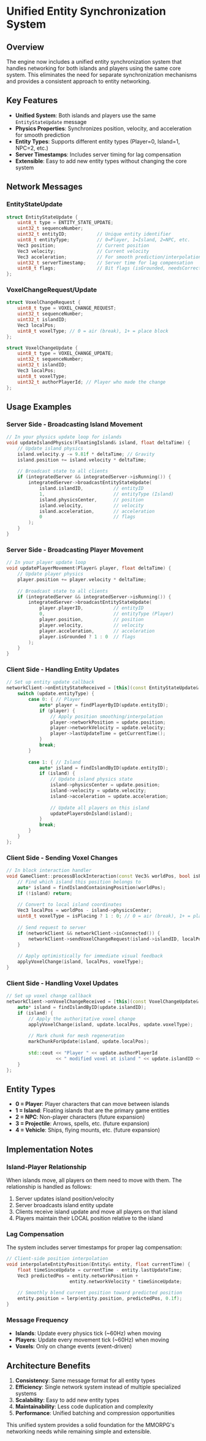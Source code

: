 # Unified Entity Synchronization System

## Overview

The engine now includes a unified entity synchronization system that handles networking for both islands and players using the same core system. This eliminates the need for separate synchronization mechanisms and provides a consistent approach to entity networking.

## Key Features

- **Unified System**: Both islands and players use the same `EntityStateUpdate` message
- **Physics Properties**: Synchronizes position, velocity, and acceleration for smooth prediction
- **Entity Types**: Supports different entity types (Player=0, Island=1, NPC=2, etc.)
- **Server Timestamps**: Includes server timing for lag compensation
- **Extensible**: Easy to add new entity types without changing the core system

## Network Messages

### EntityStateUpdate
```cpp
struct EntityStateUpdate {
    uint8_t type = ENTITY_STATE_UPDATE;
    uint32_t sequenceNumber;
    uint32_t entityID;           // Unique entity identifier
    uint8_t entityType;          // 0=Player, 1=Island, 2=NPC, etc.
    Vec3 position;               // Current position
    Vec3 velocity;               // Current velocity  
    Vec3 acceleration;           // For smooth prediction/interpolation
    uint32_t serverTimestamp;    // Server time for lag compensation
    uint8_t flags;               // Bit flags (isGrounded, needsCorrection, etc.)
};
```

### VoxelChangeRequest/Update
```cpp
struct VoxelChangeRequest {
    uint8_t type = VOXEL_CHANGE_REQUEST;
    uint32_t sequenceNumber;
    uint32_t islandID;
    Vec3 localPos;
    uint8_t voxelType; // 0 = air (break), 1+ = place block
};

struct VoxelChangeUpdate {
    uint8_t type = VOXEL_CHANGE_UPDATE;
    uint32_t sequenceNumber;
    uint32_t islandID;
    Vec3 localPos;
    uint8_t voxelType;
    uint32_t authorPlayerId; // Player who made the change
};
```

## Usage Examples

### Server Side - Broadcasting Island Movement

```cpp
// In your physics update loop for islands
void updateIslandPhysics(FloatingIsland& island, float deltaTime) {
    // Update island physics
    island.velocity.y -= 9.81f * deltaTime; // Gravity
    island.position += island.velocity * deltaTime;
    
    // Broadcast state to all clients
    if (integratedServer && integratedServer->isRunning()) {
        integratedServer->broadcastEntityStateUpdate(
            island.islandID,           // entityID
            1,                         // entityType (Island)
            island.physicsCenter,      // position
            island.velocity,           // velocity
            island.acceleration,       // acceleration
            0                          // flags
        );
    }
}
```

### Server Side - Broadcasting Player Movement

```cpp
// In your player update loop
void updatePlayerMovement(Player& player, float deltaTime) {
    // Update player physics
    player.position += player.velocity * deltaTime;
    
    // Broadcast state to all clients
    if (integratedServer && integratedServer->isRunning()) {
        integratedServer->broadcastEntityStateUpdate(
            player.playerID,           // entityID
            0,                         // entityType (Player)
            player.position,           // position
            player.velocity,           // velocity
            player.acceleration,       // acceleration
            player.isGrounded ? 1 : 0  // flags
        );
    }
}
```

### Client Side - Handling Entity Updates

```cpp
// Set up entity update callback
networkClient->onEntityStateReceived = [this](const EntityStateUpdate& update) {
    switch (update.entityType) {
        case 0: { // Player
            auto* player = findPlayerByID(update.entityID);
            if (player) {
                // Apply position smoothing/interpolation
                player->networkPosition = update.position;
                player->networkVelocity = update.velocity;
                player->lastUpdateTime = getCurrentTime();
            }
            break;
        }
        
        case 1: { // Island
            auto* island = findIslandByID(update.entityID);
            if (island) {
                // Update island physics state
                island->physicsCenter = update.position;
                island->velocity = update.velocity;
                island->acceleration = update.acceleration;
                
                // Update all players on this island
                updatePlayersOnIsland(island);
            }
            break;
        }
    }
};
```

### Client Side - Sending Voxel Changes

```cpp
// In block interaction handler
void GameClient::processBlockInteraction(const Vec3& worldPos, bool isPlacing) {
    // Find which island this position belongs to
    auto* island = findIslandContainingPosition(worldPos);
    if (!island) return;
    
    // Convert to local island coordinates
    Vec3 localPos = worldPos - island->physicsCenter;
    uint8_t voxelType = isPlacing ? 1 : 0; // 0 = air (break), 1+ = place
    
    // Send request to server
    if (networkClient && networkClient->isConnected()) {
        networkClient->sendVoxelChangeRequest(island->islandID, localPos, voxelType);
    }
    
    // Apply optimistically for immediate visual feedback
    applyVoxelChange(island, localPos, voxelType);
}
```

### Client Side - Handling Voxel Updates

```cpp
// Set up voxel change callback  
networkClient->onVoxelChangeReceived = [this](const VoxelChangeUpdate& update) {
    auto* island = findIslandByID(update.islandID);
    if (island) {
        // Apply the authoritative voxel change
        applyVoxelChange(island, update.localPos, update.voxelType);
        
        // Mark chunk for mesh regeneration
        markChunkForUpdate(island, update.localPos);
        
        std::cout << "Player " << update.authorPlayerId 
                  << " modified voxel at island " << update.islandID << std::endl;
    }
};
```

## Entity Types

- **0 = Player**: Player characters that can move between islands
- **1 = Island**: Floating islands that are the primary game entities
- **2 = NPC**: Non-player characters (future expansion)
- **3 = Projectile**: Arrows, spells, etc. (future expansion)
- **4 = Vehicle**: Ships, flying mounts, etc. (future expansion)

## Implementation Notes

### Island-Player Relationship
When islands move, all players on them need to move with them. The relationship is handled as follows:

1. Server updates island position/velocity
2. Server broadcasts island entity update
3. Clients receive island update and move all players on that island
4. Players maintain their LOCAL position relative to the island

### Lag Compensation
The system includes server timestamps for proper lag compensation:

```cpp
// Client-side position interpolation
void interpolateEntityPosition(Entity& entity, float currentTime) {
    float timeSinceUpdate = currentTime - entity.lastUpdateTime;
    Vec3 predictedPos = entity.networkPosition + 
                       entity.networkVelocity * timeSinceUpdate;
    
    // Smoothly blend current position toward predicted position
    entity.position = lerp(entity.position, predictedPos, 0.1f);
}
```

### Message Frequency
- **Islands**: Update every physics tick (~60Hz) when moving
- **Players**: Update every movement tick (~60Hz) when moving  
- **Voxels**: Only on change events (event-driven)

## Architecture Benefits

1. **Consistency**: Same message format for all entity types
2. **Efficiency**: Single network system instead of multiple specialized systems
3. **Scalability**: Easy to add new entity types
4. **Maintainability**: Less code duplication and complexity
5. **Performance**: Unified batching and compression opportunities

This unified system provides a solid foundation for the MMORPG's networking needs while remaining simple and extensible.
